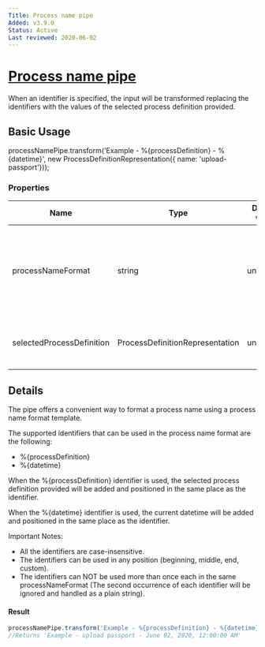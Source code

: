 ```yaml
---
Title: Process name pipe
Added: v3.9.0
Status: Active
Last reviewed: 2020-06-02
---
```


# [Process name pipe](../../../lib/process-services/src/lib/pipes/process-name.pipe.ts "Defined in process-name.pipe.ts")

When an identifier is specified, the input will be transformed replacing the identifiers with the values of the selected process definition provided.
## Basic Usage
processNamePipe.transform('Example - %{processDefinition} - %{datetime}', new ProcessDefinitionRepresentation({ name: 'upload-passport'}));
### Properties

| Name | Type | Default value | Description |
| ---- | ---- | ------------- | ----------- |
| processNameFormat | string | undefined | The process name format including the preferred identifiers to be used |
| selectedProcessDefinition | ProcessDefinitionRepresentation | undefined | (optional) The selected process definition |

## Details
The pipe offers a convenient way to format a process name using a process name format template.

The supported identifiers that can be used in the process name format are the following:

- %{processDefinition}
- %{datetime}

When the %{processDefinition} identifier is used, the selected process definition provided
will be added and positioned in the same place as the identifier.

When the %{datetime} identifier is used, the current datetime will be added and positioned in the same place as the identifier.

Important Notes:
- All the identifiers are case-insensitive.
- The identifiers can be used in any position (beginning, middle, end, custom).
- The identifiers can NOT be used more than once each in the same processNameFormat (The second occurrence of each identifier will be ignored
and handled as a plain string).

#### Result

```ts
processNamePipe.transform('Example - %{processDefinition} - %{datetime}', new ProcessDefinitionRepresentation({ name: 'upload-passport'}));
//Returns 'Example - upload passport - June 02, 2020, 12:00:00 AM'
```
